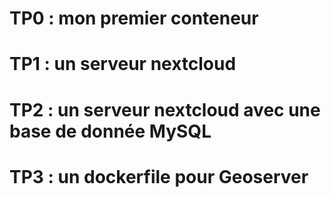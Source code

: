 # TP0 : mon premier conteneur

# TP1 : un serveur nextcloud

# TP2 : un serveur nextcloud avec une base de donnée MySQL

# TP3 : un dockerfile pour Geoserver